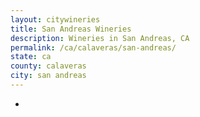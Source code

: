 ```yaml
---
layout: citywineries
title: San Andreas Wineries
description: Wineries in San Andreas, CA
permalink: /ca/calaveras/san-andreas/
state: ca
county: calaveras
city: san andreas
---
```

-
